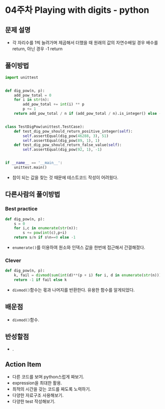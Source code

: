 # 04주차 Playing with digits - python

## 문제 설명
* 각 자리수를 1씩 늘려가며 제곱해서 더했을 때 원래의 값의 자연수배일 경우 배수를 return, 아닌 경우 -1 return

## 풀이방법
```python
import unittest


def dig_pow(n, p):
    add_pow_total = 0
    for i in str(n):
        add_pow_total += int(i) ** p
        p += 1
    return add_pow_total / n if (add_pow_total / n).is_integer() else -1


class TestDigPow(unittest.TestCase):
    def test_dig_pow_should_return_positive_integer(self):
        self.assertEqual(dig_pow(46288, 3), 51)
        self.assertEqual(dig_pow(89, 1), 1)
    def test_dig_pow_should_return_false_value(self):
        self.assertEqual(dig_pow(92, 1), -1)


if __name__ == '__main__':
    unittest.main()
```
* 참이 되는 값을 찾는 것 때문에 테스트코드 작성이 어려웠다.


## 다른사람의 풀이방법

### Best practice
```python
def dig_pow(n, p):
    s = 0
    for i,c in enumerate(str(n)):
        s += pow(int(c),p+i)
    return s/n if s%n==0 else -1
```
* ```enumerate()```를 이용하여 원소와 인덱스 값을 한번에 접근해서 간결해졌다.

### Clever
```python
def dig_pow(n, p):
    k, fail = divmod(sum(int(d)**(p + i) for i, d in enumerate(str(n))), n)
    return -1 if fail else k
```
*  ```divmod()```함수는 몫과 나머지를 반환한다. 유용한 함수를 알게되었다.

## 배운점
* ```divmod()```함수.

## 반성할점
* .

## Action Item
* 다른 코드를 보며 python스럽게 짜보기.
* expression을 최대한 활용.
* 최적의 시간을 갖는 코드를 짜도록 노력하기.
* 다양한 자료구조 사용해보기.
* 다양한 test 작성해보기.